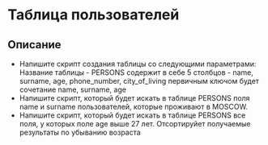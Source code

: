# Таблица пользователей
## Описание

* Напишите скрипт создания таблицы со следующими параметрами:
Название таблицы - PERSONS
содержит в себе 5 столбцов - name, surname, age, phone_number, city_of_living
первичным ключом будет сочетание name, surname, age
* Напишите скрипт, который будет искать в таблице PERSONS поля name и surname пользователей, которые проживают в MOSCOW.
* Напишите скрипт, который будет искать в таблице PERSONS все поля, у которых поле age выше 27 лет. Отсортируйет получаемые результаты по убыванию возраста

